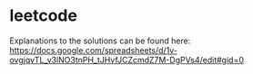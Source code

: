 # leetcode

Explanations to the solutions can be found here: https://docs.google.com/spreadsheets/d/1v-ovgjqvTL_v3lNO3tnPH_tJHvfJCZcmdZ7M-DgPVs4/edit#gid=0
